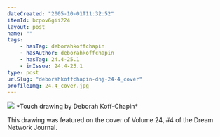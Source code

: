 ```yaml
---
dateCreated: "2005-10-01T11:32:52"
itemId: bcpov6gii224
layout: post
name: ""
tags:
    - hasTag: deborahkoffchapin
    - hasAuthor: deborahkoffchapin
    - hasTag: 24.4-25.1
    - inIssue: 24.4-25.1
type: post
urlSlug: "deborahkoffchapin-dnj-24-4_cover"
profileImg: 24.4_cover.jpg
---
```


<img src="../images/24.4_cover.jpg" width="auto" height="auto"/>
*Touch drawing by Deborah Koff-Chapin*

This drawing was featured on the cover of Volume 24, #4 of the Dream Network Journal.
